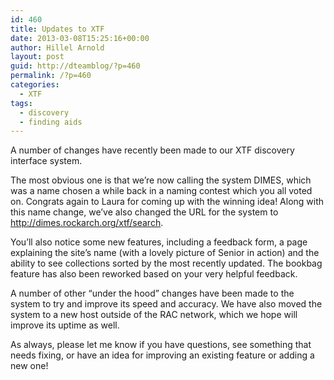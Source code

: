 ```yaml
---
id: 460
title: Updates to XTF
date: 2013-03-08T15:25:16+00:00
author: Hillel Arnold
layout: post
guid: http://dteamblog/?p=460
permalink: /?p=460
categories:
  - XTF
tags:
  - discovery
  - finding aids
---
```

A number of changes have recently been made to our XTF discovery interface system.

The most obvious one is that we&#8217;re now calling the system DIMES, which was a name chosen a while back in a naming contest which you all voted on. Congrats again to Laura for coming up with the winning idea! Along with this name change, we&#8217;ve also changed the URL for the system to <http://dimes.rockarch.org/xtf/search>.<!--more-->

You&#8217;ll also notice some new features, including a feedback form, a page explaining the site&#8217;s name (with a lovely picture of Senior in action) and the ability to see collections sorted by the most recently updated. The bookbag feature has also been reworked based on your very helpful feedback.

A number of other &#8220;under the hood&#8221; changes have been made to the system to try and improve its speed and accuracy. We have also moved the system to a new host outside of the RAC network, which we hope will improve its uptime as well.

As always, please let me know if you have questions, see something that needs fixing, or have an idea for improving an existing feature or adding a new one!